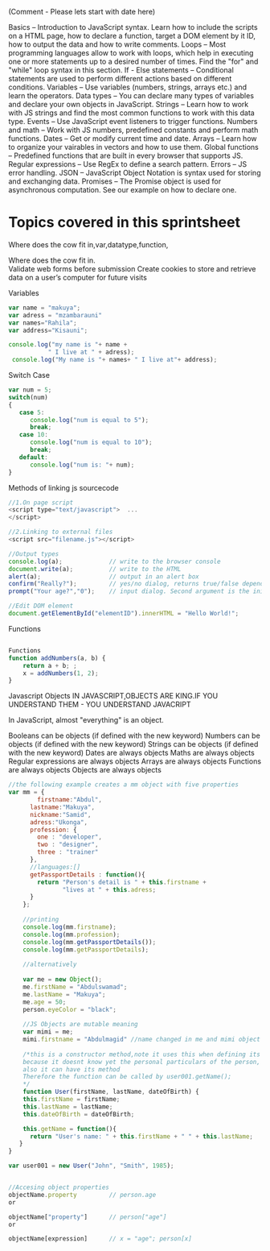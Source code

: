 (Comment - Please lets start with date here)

Basics – Introduction to JavaScript syntax. Learn how to include the scripts on a HTML page, how to declare a function, target a DOM element by it ID, how to output the data and how to write comments.
Loops – Most programming languages allow to work with loops, which help in executing one or more statements up to a desired number of times. Find the "for" and "while" loop syntax in this section.
If - Else statements – Conditional statements are used to perform different actions based on different conditions.
Variables – Use variables (numbers, strings, arrays etc.) and learn the operators.
Data types – You can declare many types of variables and declare your own objects in JavaScript.
Strings – Learn how to work with JS strings and find the most common functions to work with this data type.
Events – Use JavaScript event listeners to trigger functions.
Numbers and math – Work with JS numbers, predefined constants and perform math functions.
Dates – Get or modify current time and date.
Arrays – Learn how to organize your vairables in vectors and how to use them.
Global functions – Predefined functions that are built in every browser that supports JS.
Regular expressions – Use RegEx to define a search pattern.
Errors – JS error handling.
JSON – JavaScript Object Notation is syntax used for storing and exchanging data.
Promises – The Promise object is used for asynchronous computation. See our example on how to declare one.


# Topics covered in this sprintsheet
Where does the cow fit in,var,datatype,function,

Where does the cow fit in.  
Validate web forms before submission
Create cookies to store and retrieve data on a user’s computer for future visits

Variables
```javascript
var name = "makuya";
var adress = "mzambarauni"
var names="Rahila";
var address="Kisauni";

console.log("my name is "+ name +
           " I live at " + adress);
 console.log("My name is "+ names+ " I live at"+ address);          
```
Switch Case 
```javascript
var num = 5;
switch(num)
{
   case 5:
      console.log("num is equal to 5");
      break;
   case 10:
      console.log("num is equal to 10");
      break;
   default:
      console.log("num is: "+ num);
}
```


Methods of linking js sourcecode

```javascript
//1.On page script
<script type="text/javascript">  ...
</script>

//2.Linking to external files
<script src="filename.js"></script>

//Output types
console.log(a);             // write to the browser console
document.write(a);          // write to the HTML
alert(a);                   // output in an alert box
confirm("Really?");         // yes/no dialog, returns true/false depending on user click
prompt("Your age?","0");    // input dialog. Second argument is the initial value

//Edit DOM element
document.getElementById("elementID").innerHTML = "Hello World!";
```

Functions
```javascript

Functions
function addNumbers(a, b) {
    return a + b; ;
    x = addNumbers(1, 2);
}
```


Javascript Objects
IN JAVASCRIPT,OBJECTS ARE KING.IF YOU UNDERSTAND THEM - YOU UNDERSTAND JAVACRIPT

In JavaScript, almost "everything" is an object.

Booleans can be objects (if defined with the new keyword)
Numbers can be objects (if defined with the new keyword)
Strings can be objects (if defined with the new keyword)
Dates are always objects
Maths are always objects
Regular expressions are always objects
Arrays are always objects
Functions are always objects
Objects are always objects

```javascript
//the following example creates a mm object with five properties
var mm = {
    	firstname:"Abdul",
      lastname:"Makuya",
      nickname:"Samid",
      adress:"Ukonga",
      profession: {
        one : "developer",
        two : "designer",
        three : "trainer"
      },
      //languages:[]
      getPassportDetails : function(){
        return "Person's detail is " + this.firstname +
               "lives at " + this.adress;
      }
    };
    
    //printing
    console.log(mm.firstname);
    console.log(mm.profession);
    console.log(mm.getPassportDetails());
    console.log(mm.getPassportDetails);
    
    //alternatively
    
    var me = new Object();
    me.firstName = "Abdulswamad";
    me.lastName = "Makuya";
    me.age = 50;
    person.eyeColor = "black";
    
    //JS Objects are mutable meaning
    var mimi = me;
    mimi.firstname = "Abdulmagid" //name changed in me and mimi object
    
    /*this is a constructor method,note it uses this when defining its variables
    because it doesnt know yet the personal particulars of the person,
    also it can have its method
    Therefore the function can be called by user001.getName();
    */
    function User(firstName, lastName, dateOfBirth) {
    this.firstName = firstName;
    this.lastName = lastName;
    this.dateOfBirth = dateOfBirth;

    this.getName = function(){
      return "User's name: " + this.firstName + " " + this.lastName;
   }
}

var user001 = new User("John", "Smith", 1985);


//Accesing object properties
objectName.property         // person.age
or

objectName["property"]      // person["age"]
or

objectName[expression]      // x = "age"; person[x]
